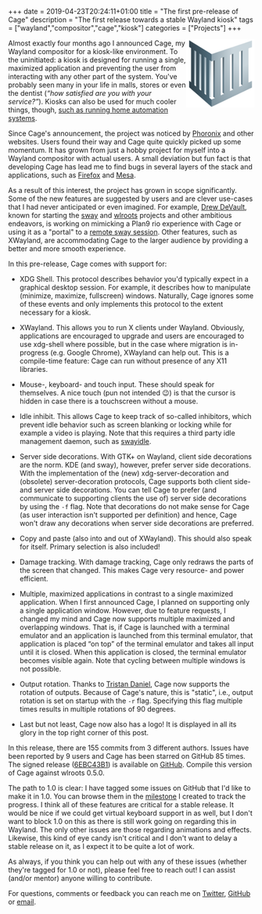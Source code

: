 +++
date = 2019-04-23T20:24:11+01:00
title = "The first pre-release of Cage"
description = "The first release towards a stable Wayland kiosk"
tags = ["wayland","compositor","cage","kiosk"]
categories = ["Projects"]
+++

<img src="/img/projects/cage/cage.svg" alt="Cage's logo" width="140px" align="right">

Almost exactly four months ago I announced Cage, my Wayland compositor for a
kiosk-like environment. To the uninitiated: a kiosk is designed for running a
single, maximized application and preventing the user from interacting with any
other part of the system. You've probably seen many in your life in malls,
stores or even the dentist (*<q>how satisfied are you with your service?</q>*).
Kiosks can also be used for much cooler things, though, [such as running home
automation systems](/blog/home-automation/).

Since Cage's announcement, the project was noticed by
[Phoronix](https://www.phoronix.com/scan.php?page=news_item&px=Cage-Wayland-Compositor)
and other websites. Users found their way and Cage quite quickly picked up some
momentum.  It has grown from just a hobby project for myself into a Wayland
compositor with actual users. A small deviation but fun fact is that developing
Cage has lead me to find bugs in several layers of the stack and applications,
such as [Firefox](https://bugzilla.mozilla.org/show_bug.cgi?id=1523889) and
[Mesa](https://bugs.freedesktop.org/show_bug.cgi?id=110479).

As a result of this interest, the project has grown in scope significantly.
Some of the new features are suggested by users and are clever use-cases that I
had never anticipated or even imagined. For example, [Drew
DeVault](https://drewdevault.com/), known for starting the
[sway](https://swaywm.org) and [wlroots](https://github.com/swaywm/wlroots)
projects and other ambitious endeavors, is working on mimicking a Plan9 rio
experience with Cage or using it as a "portal" to a [remote sway
session](https://drewdevault.com/2019/04/23/Using-cage-for-a-seamless-RDP-Wayland-desktop.html).
Other features, such as XWayland, are accommodating Cage to the larger audience
by providing a better and more smooth experience.

In this pre-release, Cage comes with support for:

* XDG Shell. This protocol describes behavior you'd typically expect in a
  graphical desktop session. For example, it describes how to manipulate
  (minimize, maximize, fullscreen) windows. Naturally, Cage ignores some of these
  events and only implements this protocol to the extent necessary for a kiosk.

* XWayland. This allows you to run X clients under Wayland. Obviously,
  applications are encouraged to upgrade and users are encouraged to use
  xdg-shell where possible, but in the case where migration is in-progress (e.g.
  Google Chrome), XWayland can help out.  This is a compile-time feature: Cage
  can run without presence of any X11 libraries.
  
* Mouse-, keyboard- and touch input. These should speak for themselves. A nice
  touch (pun not intended 😉) is that the cursor is hidden in case there is a
  touchscreen without a mouse.

* Idle inhibit. This allows Cage to keep track of so-called inhibitors, which
  prevent idle behavior such as screen blanking or locking while for example a
  video is playing. Note that this requires a third party idle management daemon,
  such as [swayidle](https://github.com/swaywm/swayidle). 

* Server side decorations. With GTK+ on Wayland, client side decorations are
  the norm. KDE (and sway), however, prefer server side decorations. With the
  implementation of the (new) xdg-server-decoration and (obsolete)
  server-decoration protocols, Cage supports both client side- and server side
  decorations. You can tell Cage to prefer (and communicate to supporting clients
  the use of) server side decorations by using the `-f` flag. Note that
  decorations do not make sense for Cage (as user interaction isn't supported per
  definition) and hence, Cage won't draw any decorations when server side
  decorations are preferred.

* Copy and paste (also into and out of XWayland). This should also speak for
  itself. Primary selection is also included!

* Damage tracking. With damage tracking, Cage only redraws the parts of the
  screen that changed.  This makes Cage very resource- and power efficient.
 
* Multiple, maximized applications in contrast to a single maximized
  application. When I first announced Cage, I planned on supporting only a
  single application window.  However, due to feature requests, I changed my
  mind and Cage now supports multiple maximized and overlapping windows. That
  is, if Cage is launched with a terminal emulator and an application is launched
  from this terminal emulator, that application is placed “on top” of the
  terminal emulator and takes all input until it is closed. When this application
  is closed, the terminal emulator becomes visible again. Note that cycling
  between multiple windows is not possible. 

* Output rotation. Thanks to [Tristan Daniel](https://github.com/tdaniel22),
  Cage now supports the rotation of outputs. Because of Cage's nature, this is
  "static", i.e., output rotation is set on startup with the `-r` flag.
  Specifying this flag multiple times results in multiple rotations of 90
  degrees.

* Last but not least, Cage now also has a logo! It is displayed in all its
  glory in the top right corner of this post. 

In this release, there are 155 commits from 3 different authors. Issues have
been reported by 9 users and Cage has been starred on GitHub 85 times. The
signed release
([6EBC43B1](http://keys.gnupg.net/pks/lookup?op=vindex&fingerprint=on&search=0x37C445296EBC43B1))
is available on [GitHub](https://github.com/Hjdskes/cage/releases/tag/v0.1).
Compile this version of Cage against wlroots 0.5.0.

The path to 1.0 is clear: I have tagged some issues on GitHub that I'd like to
make it in 1.0. You can browse them in the
[milestone](https://github.com/Hjdskes/cage/milestone/2) I created to track the
progress. I think all of these features are critical for a stable release. It
would be nice if we could get virtual keyboard support in as well, but I don't
want to block 1.0 on this as there is still work going on regarding this in
Wayland. The only other issues are those regarding animations and effects.
Likewise, this kind of eye candy isn't critical and I don't want to delay a
stable release on it, as I expect it to be quite a lot of work.

As always, if you think you can help out with any of these issues (whether
they're tagged for 1.0 or not), please feel free to reach out! I can assist
(and/or mentor) anyone willing to contribute.

For questions, comments or feedback you can reach me on
[Twitter](https://twitter.com/Hjdskes), [GitHub](https://github.com/Hjdskes) or
[email](mailto:hjdskes@gmail.com).

